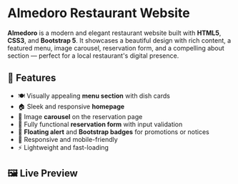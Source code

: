 # Almedoro Restaurant Website

**Almedoro** is a modern and elegant restaurant website built with **HTML5**, **CSS3**, and **Bootstrap 5**. It showcases a beautiful design with rich content, a featured menu, image carousel, reservation form, and a compelling about section — perfect for a local restaurant's digital presence.

## 🌟 Features

- 🍽️ Visually appealing **menu section** with dish cards
- 🏠 Sleek and responsive **homepage**
- 📸 Image **carousel** on the reservation page
- 📅 Fully functional **reservation form** with input validation
- 📢 **Floating alert** and **Bootstrap badges** for promotions or notices
- 📱 Responsive and mobile-friendly
- ⚡ Lightweight and fast-loading

## 🖼 Live Preview

